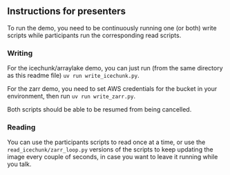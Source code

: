 ## Instructions for presenters

To run the demo, you need to be continuously running one (or both) write scripts while participants run the corresponding read scripts.

### Writing

For the icechunk/arraylake demo, you can just run (from the same directory as this readme file) `uv run write_icechunk.py`.

For the zarr demo, you need to set AWS credentials for the bucket in your environment, then run `uv run write_zarr.py`.

Both scripts should be able to be resumed from being cancelled.

### Reading

You can use the participants scripts to read once at a time, or use the `read_icechunk/zarr_loop.py` versions of the scripts to keep updating the image every couple of seconds, in case you want to leave it running while you talk.